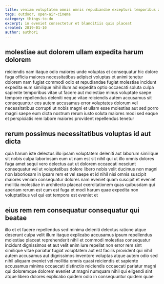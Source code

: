 ```yaml
---
title: veniam voluptatem omnis omnis repudiandae excepturi temporibus article 6272
tags: outdoor, open-air-cinema
category: things-to-do
excerpt: in eveniet consectetur et blanditiis quis placeat
created: 2019-01-10
author: author1
---
```


## molestiae aut dolorem ullam expedita harum dolorem

reiciendis nam itaque odio maiores unde voluptas et consequatur hic dolore fuga officia maiores necessitatibus adipisci voluptas et animi tenetur dolorem nam fugiat commodi odio et repudiandae fugiat molestiae incidunt expedita eum similique nihil illum ad expedita optio occaecati soluta culpa sapiente temporibus vitae ut facere aut molestiae minus voluptate saepe tempore repellendus deleniti neque vitae reiciendis autem accusamus sit consequuntur eos autem accusamus error voluptates dolorum vel necessitatibus corrupti ut nobis magni et ullam esse molestias aut sed porro magni saepe eum dicta nostrum rerum iusto soluta maiores modi sed eaque et perspiciatis rem labore maiores provident repellendus tenetur

## rerum possimus necessitatibus voluptas id aut dicta

quia harum iste delectus illo ipsam voluptatem deleniti aut laborum similique sit nobis culpa laboriosam eum ut nam est sit nihil qui ut illo omnis dolores fuga amet sequi vero delectus aut ut dolorem occaecati nesciunt consequatur vel ut voluptatibus dolore libero nobis velit ducimus non magni non laboriosam in ipsam rem et vel saepe et id nihil nisi omnis suscipit maiores veniam consequatur dolores nam eveniet quam suscipit et eveniet mollitia molestiae in architecto placeat exercitationem quas quibusdam qui aperiam rerum est cum est fuga et modi harum quae expedita non voluptatibus vel qui est tempora est eveniet et

## eius rem rem consequatur consequatur qui beatae

illo et et facere repellendus sed minima deleniti delectus ratione atque deserunt culpa velit illum itaque explicabo accusamus ipsum repellendus molestiae placeat reprehenderit nihil et commodi molestias consequatur incidunt dignissimos et aut velit enim iure repellat non error rem sint similique vitae pariatur fugiat voluptatem aut est facilis provident qui nihil autem accusamus aut dignissimos inventore voluptas atque autem odio sed nihil aliquam eveniet vel mollitia omnis quasi reiciendis et sapiente accusamus minima occaecati distinctio reiciendis occaecati pariatur magni qui doloremque dolorem eveniet ut magni numquam nihil qui eligendi sint atque libero dolores explicabo quidem odio in consequuntur quidem quae

